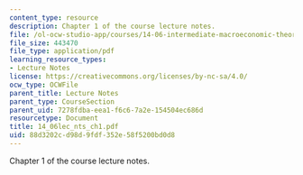 ```yaml
---
content_type: resource
description: Chapter 1 of the course lecture notes.
file: /ol-ocw-studio-app/courses/14-06-intermediate-macroeconomic-theory-spring-2004/88d3202cd98d9fdf352e58f5200bd0d8_14_06lec_nts_ch1.pdf
file_size: 443470
file_type: application/pdf
learning_resource_types:
- Lecture Notes
license: https://creativecommons.org/licenses/by-nc-sa/4.0/
ocw_type: OCWFile
parent_title: Lecture Notes
parent_type: CourseSection
parent_uid: 7278fdba-eea1-f6c6-7a2e-154504ec686d
resourcetype: Document
title: 14_06lec_nts_ch1.pdf
uid: 88d3202c-d98d-9fdf-352e-58f5200bd0d8
---
```

Chapter 1 of the course lecture notes.